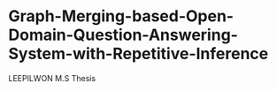 # Graph-Merging-based-Open-Domain-Question-Answering-System-with-Repetitive-Inference
LEEPILWON M.S Thesis
